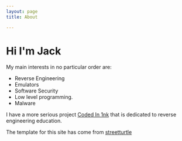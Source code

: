 ```yaml
---
layout: page
title: About

---
```


# Hi I'm Jack

My main interests  in no particular order are:
* Reverse Engineering
* Emulators
* Software Security
* Low level programming.
* Malware

I have a more serious project [Coded In 1nk](https://codedin1nk.github.io) that is dedicated to reverse engineering education.

The template for this site has come from [streetturtle](https://github.com/streetturtle/jekyll-clean-dark)
